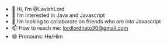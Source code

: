 - 👋 Hi, I’m @LavishLord
- 👀 I’m interested in Java and Javascript 
- 💞️ I’m looking to collaborate on friends who are into Javascript 
- 📫 How to reach me: lordlordnato30@gmail.com 
- 😄 Pronouns: He/Him

<!---
LavishLord/LavishLord is a ✨ special ✨ repository because its `README.md` (this file) appears on your GitHub profile.
You can click the Preview link to take a look at your changes.
--->
